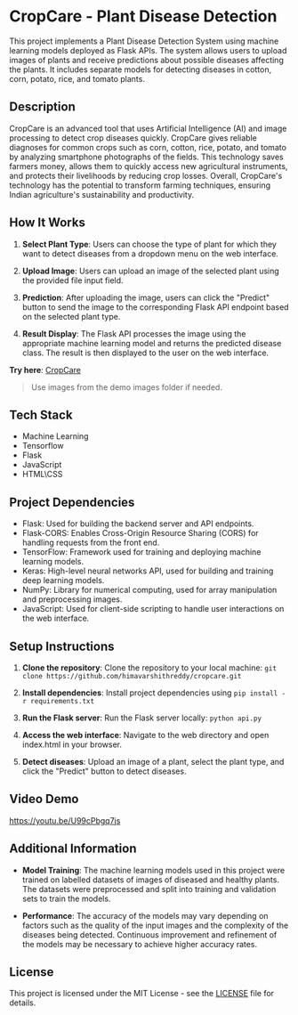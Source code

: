 # CropCare - Plant Disease Detection

This project implements a Plant Disease Detection System using machine learning models deployed as Flask APIs. The system allows users to upload images of plants and receive predictions about possible diseases affecting the plants. It includes separate models for detecting diseases in cotton, corn, potato, rice, and tomato plants.

## Description

CropCare is an advanced tool that uses Artificial Intelligence (AI) and image processing to detect crop diseases quickly. CropCare gives reliable diagnoses for common crops such as corn, cotton, rice, potato, and tomato by analyzing smartphone photographs of the fields. This technology saves farmers money, allows them to quickly access new agricultural instruments, and protects their livelihoods by reducing crop losses. Overall, CropCare's technology has the potential to transform farming techniques, ensuring Indian agriculture's sustainability and productivity.

## How It Works

1. **Select Plant Type**: Users can choose the type of plant for which they want to detect diseases from a dropdown menu on the web interface.

2. **Upload Image**: Users can upload an image of the selected plant using the provided file input field.

3. **Prediction**: After uploading the image, users can click the "Predict" button to send the image to the corresponding Flask API endpoint based on the selected plant type.

4. **Result Display**: The Flask API processes the image using the appropriate machine learning model and returns the predicted disease class. The result is then displayed to the user on the web interface.

**Try here**: [CropCare](https://cropcare-du.vercel.app/) 
>Use images from the demo images folder if needed.

## Tech Stack
 - Machine Learning
 - Tensorflow
 - Flask
 - JavaScript
 - HTML\CSS

## Project Dependencies

- Flask: Used for building the backend server and API endpoints.
- Flask-CORS: Enables Cross-Origin Resource Sharing (CORS) for handling requests from the front end.
- TensorFlow: Framework used for training and deploying machine learning models.
- Keras: High-level neural networks API, used for building and training deep learning models.
- NumPy: Library for numerical computing, used for array manipulation and preprocessing images.
- JavaScript: Used for client-side scripting to handle user interactions on the web interface.

## Setup Instructions

1. **Clone the repository**: Clone the repository to your local machine:
```git clone https://github.com/himavarshithreddy/cropcare.git```
2. **Install dependencies**: Install project dependencies using
```pip install -r requirements.txt```

3. **Run the Flask server**: Run the Flask server locally:
```python api.py```

4. **Access the web interface**: Navigate to the web directory and open index.html in your browser.

5. **Detect diseases**: Upload an image of a plant, select the plant type, and click the "Predict" button to detect diseases.

## Video Demo
https://youtu.be/U99cPbgq7js

## Additional Information

- **Model Training**: The machine learning models used in this project were trained on labelled datasets of images of diseased and healthy plants. The datasets were preprocessed and split into training and validation sets to train the models.

- **Performance**: The accuracy of the models may vary depending on factors such as the quality of the input images and the complexity of the diseases being detected. Continuous improvement and refinement of the models may be necessary to achieve higher accuracy rates.


## License

This project is licensed under the MIT License - see the [LICENSE](LICENSE) file for details.

